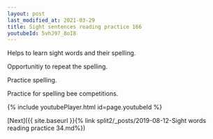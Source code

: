 ```yaml
---
layout: post
last_modified_at: 2021-03-29
title: Sight sentences reading practice 166
youtubeId: 5vhJ97_8oI8
---
```

 
 
Helps to learn sight words and their spelling.

Opportunitiy to repeat the spelling. 

Practice spelling. 
 
Practice for spelling bee competitions. 
 
{% include youtubePlayer.html id=page.youtubeId %}
 
 

[Next]({{ site.baseurl }}{% link  split2/_posts/2019-08-12-Sight words reading practice 34.md%})
 

